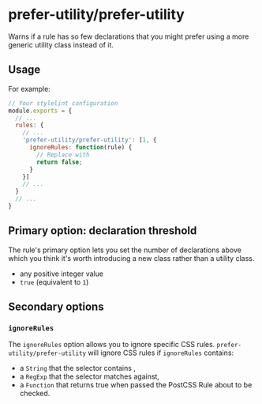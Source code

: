 prefer-utility/prefer-utility
===

Warns if a rule has so few declarations that you might prefer using a more generic utility class instead of it.

Usage
---

For example:

```js
// Your stylelint configuration
module.exports = {
  // ...
  rules: {
    // ...
    'prefer-utility/prefer-utility': [1, {
      ignoreRules: function(rule) {
        // Replace with
        return false;
      }
    }]
    // ...
  }
  // ...
}
```

Primary option: declaration threshold
---

The rule's primary option lets you set the number of declarations above which you think it's worth introducing a new class rather than a utility class.

- any positive integer value
- `true` (equivalent to `1`)

Secondary options
---

### `ignoreRules`

The `ignoreRules` option allows you to ignore specific CSS rules.
`prefer-utility/prefer-utility` will ignore CSS rules if `ignoreRules` contains:

 - a `String` that the selector contains ,
 - a `RegExp` that the selector matches against,
 - a `Function` that returns true when passed the PostCSS Rule about to be checked.